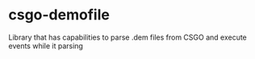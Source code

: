 # csgo-demofile
Library that has capabilities to parse .dem files from CSGO and execute events while it parsing
